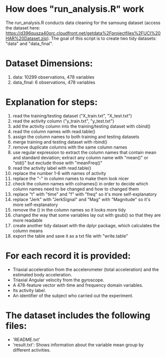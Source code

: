 How does "run_analysis.R" work
==============================



The run_analysis.R conducts data cleaning for the samsung dataset (access the dataset here: https://d396qusza40orc.cloudfront.net/getdata%2Fprojectfiles%2FUCI%20HAR%20Dataset.zip). 
The goal of this script is to create two tidy datasets: "data" and "data_final". 

Dataset Dimensions:
====================
1. data: 10299 observations, 478 variables
2. data_final: 6 observations, 478 variables

Explanation for steps: 
======================
1.  read the training/testing dataset ("X_train.txt", "X_test.txt")
2.  read the activity column ("y_train.txt", "y_test.txt")
3.  add the activity column into the training/testing dataset with cbind()
4.  read the column names with read.table()
5.  assign the column names to both training and testing datasets
6.  merge training and testing dataset with rbind()
7.  remove duplicate columns with the same column names
8.  use regular expression to extract the column names that contain mean and standard deviation; extract any column name with "mean()" or "std()" but exclude those with "meanFreq()"
9.  read the activity label with read.table()
10. replace the number 1-6 with names of activity
11. replace the "-" in column names to make them look nicer
12. check the column names with colnames() in order to decide which column names need to be changed and how to changed them
13. replace "t" with "time" and "f" with "freq" so it's more self-explanatory
14. replace "Jerk" with "JerkSignal" and "Mag" with "Magnitude" so it's more self-explanatory
15. remove the () in the column names so it looks more tidy
16. changed the way that some variables lay out with gsub() so that they are more readable 
17. create another tidy dataset with the dplyr package, which calculates the column means
18. export the table and save it as a txt file with "write.table" 

For each record it is provided:
======================================
- Triaxial acceleration from the accelerometer (total acceleration) and the estimated body acceleration.
- Triaxial Angular velocity from the gyroscope. 
- A 478-feature vector with time and frequency domain variables. 
- Its activity label. 
- An identifier of the subject who carried out the experiment.

The dataset includes the following files:
=========================================
- 'README.txt'
- 'result.txt': Shows information about the variable mean group by different activities.
